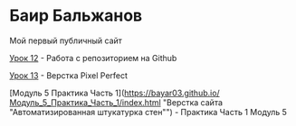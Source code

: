 

# Баир Бальжанов
Мой первый публичный сайт


[Урок 12](https://bayar03.github.io/урок%2012/index.html "Моя первая ссылка") - Работа с репозиторием на Github


[Урок 13](https://bayar03.github.io/урок%2013/index.html "Верстка Pixel Perfect") - Верстка Pixel Perfect


[Модуль 5 Практика Часть 1](https://bayar03.github.io/Модуль_5_Практика_Часть_1/index.html "Верстка сайта "Автоматизированная штукатурка стен"") - Практика Часть 1 Модуль 5

